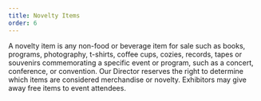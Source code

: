 ```yaml
---
title: Novelty Items
order: 6
---
```


A novelty item is any non-food or beverage item for sale such as books, programs, photography, t-shirts, coffee cups, cozies, records, tapes or souvenirs commemorating a specific event or program, such as a concert, conference, or convention. Our Director reserves the right to determine which items are considered merchandise or novelty. Exhibitors may give away free items to event attendees.

